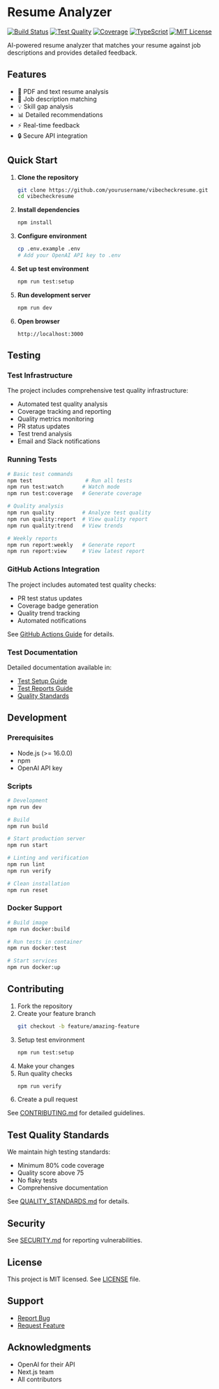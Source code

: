 # Resume Analyzer

[![Build Status](https://github.com/yourusername/vibecheckresume/workflows/CI/CD/badge.svg)](https://github.com/yourusername/vibecheckresume/actions)
[![Test Quality](https://github.com/yourusername/vibecheckresume/workflows/Test%20Quality%20Checks/badge.svg)](https://github.com/yourusername/vibecheckresume/actions)
[![Coverage](./coverage/badge-lines.svg)](./coverage/lcov-report/index.html)
[![TypeScript](https://badges.frapsoft.com/typescript/code/typescript.svg?v=101)](https://github.com/microsoft/TypeScript)
[![MIT License](https://img.shields.io/badge/License-MIT-green.svg)](https://choosealicense.com/licenses/mit/)

AI-powered resume analyzer that matches your resume against job descriptions and provides detailed feedback.

## Features

- 📄 PDF and text resume analysis
- 🎯 Job description matching
- 💡 Skill gap analysis
- 📊 Detailed recommendations
- ⚡ Real-time feedback
- 🔒 Secure API integration

## Quick Start

1. **Clone the repository**
   ```bash
   git clone https://github.com/yourusername/vibecheckresume.git
   cd vibecheckresume
   ```

2. **Install dependencies**
   ```bash
   npm install
   ```

3. **Configure environment**
   ```bash
   cp .env.example .env
   # Add your OpenAI API key to .env
   ```

4. **Set up test environment**
   ```bash
   npm run test:setup
   ```

5. **Run development server**
   ```bash
   npm run dev
   ```

6. **Open browser**
   ```
   http://localhost:3000
   ```

## Testing

### Test Infrastructure

The project includes comprehensive test quality infrastructure:

- Automated test quality analysis
- Coverage tracking and reporting
- Quality metrics monitoring
- PR status updates
- Test trend analysis
- Email and Slack notifications

### Running Tests

```bash
# Basic test commands
npm test                 # Run all tests
npm run test:watch      # Watch mode
npm run test:coverage   # Generate coverage

# Quality analysis
npm run quality         # Analyze test quality
npm run quality:report  # View quality report
npm run quality:trend   # View trends

# Weekly reports
npm run report:weekly   # Generate report
npm run report:view     # View latest report
```

### GitHub Actions Integration

The project includes automated test quality checks:

- PR test status updates
- Coverage badge generation
- Quality trend tracking
- Automated notifications

See [GitHub Actions Guide](docs/GITHUB_ACTIONS.md) for details.

### Test Documentation

Detailed documentation available in:
- [Test Setup Guide](docs/TEST_SETUP.md)
- [Test Reports Guide](docs/TEST_REPORTS.md)
- [Quality Standards](docs/QUALITY_STANDARDS.md)

## Development

### Prerequisites

- Node.js (>= 16.0.0)
- npm
- OpenAI API key

### Scripts

```bash
# Development
npm run dev

# Build
npm run build

# Start production server
npm run start

# Linting and verification
npm run lint
npm run verify

# Clean installation
npm run reset
```

### Docker Support

```bash
# Build image
npm run docker:build

# Run tests in container
npm run docker:test

# Start services
npm run docker:up
```

## Contributing

1. Fork the repository
2. Create your feature branch
   ```bash
   git checkout -b feature/amazing-feature
   ```
3. Setup test environment
   ```bash
   npm run test:setup
   ```
4. Make your changes
5. Run quality checks
   ```bash
   npm run verify
   ```
6. Create a pull request

See [CONTRIBUTING.md](CONTRIBUTING.md) for detailed guidelines.

## Test Quality Standards

We maintain high testing standards:

- Minimum 80% code coverage
- Quality score above 75
- No flaky tests
- Comprehensive documentation

See [QUALITY_STANDARDS.md](docs/QUALITY_STANDARDS.md) for details.

## Security

See [SECURITY.md](SECURITY.md) for reporting vulnerabilities.

## License

This project is MIT licensed. See [LICENSE](LICENSE) file.

## Support

- [Report Bug](https://github.com/yourusername/vibecheckresume/issues)
- [Request Feature](https://github.com/yourusername/vibecheckresume/issues)

## Acknowledgments

- OpenAI for their API
- Next.js team
- All contributors